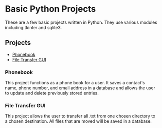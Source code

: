 # Basic Python Projects
 These are a few basic projects written in Python. They use various modules including tkinter and sqlite3.

## Projects
- [Phonebook](https://github.com/IMarshall/Python-Projects/tree/main/TKinter/PhonebookApp)
- [File Transfer GUI](https://github.com/IMarshall/Python-Projects/blob/main/File_Transfer/File_TransferPt3.py)

### Phonebook
This project functions as a phone book for a user. It saves a contact's name, phone number, and email address in a database and allows the user to update and delete previously stored entries.

### File Transfer GUI
This project allows the user to transfer all .txt from one chosen directory to a chosen destination. All files that are moved will be saved in a database.